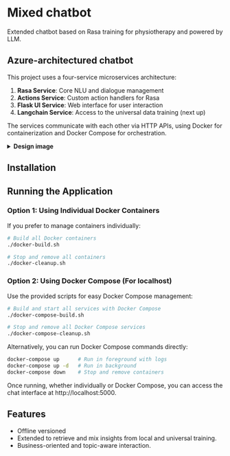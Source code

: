 # Mixed chatbot
Extended chatbot based on Rasa training for physiotherapy and powered by LLM.

## Azure-architectured chatbot
This project uses a four-service microservices architecture:

1. **Rasa Service**: Core NLU and dialogue management
2. **Actions Service**: Custom action handlers for Rasa
3. **Flask UI Service**: Web interface for user interaction
4. **Langchain Service**: Access to the universal data training (next up)

The services communicate with each other via HTTP APIs, using Docker for containerization and Docker Compose for orchestration.

<details>
  <summary><b>Design image</b></summary>
  <img src="https://github.com/user-attachments/assets/f7d45fa5-9f1c-4930-ab6a-f72a9ee79fbb" alt="extended chatbot whether for online and offline service">
</details>

## Installation
## Running the Application

### Option 1: Using Individual Docker Containers

If you prefer to manage containers individually:

```bash
# Build all Docker containers
./docker-build.sh

# Stop and remove all containers
./docker-cleanup.sh
```

### Option 2: Using Docker Compose (For localhost)

Use the provided scripts for easy Docker Compose management:

```bash
# Build and start all services with Docker Compose
./docker-compose-build.sh

# Stop and remove all Docker Compose services
./docker-compose-cleanup.sh
```

Alternatively, you can run Docker Compose commands directly:

```bash
docker-compose up      # Run in foreground with logs
docker-compose up -d   # Run in background
docker-compose down    # Stop and remove containers
```

Once running, whether individually or Docker Compose, you can access the chat interface at http://localhost:5000.

## Features
- Offline versioned
- Extended to retrieve and mix insights from local and universal training.
- Business-oriented and topic-aware interaction.
